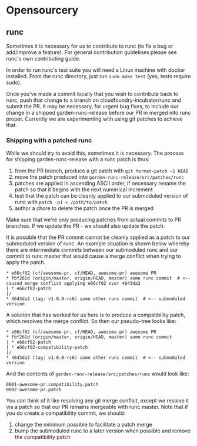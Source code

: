 # Opensourcery

## runc

Sometimes it is necessary for us to contribute to runc (to fix a bug or
add/improve a feature). For general contribution guidelines please see runc's
own contributing guide.

In order to run runc's test suite you will need a Linux machine with docker
installed. From the runc directory, just run `sudo make test` (yes, tests
require sudo).

Once you've made a commit locally that you wish to contribute back to runc,
push that change to a branch on cloudfoundry-incubator/runc and submit the PR.
It may be necessary, for urgent bug fixes, to include our change in a shipped
garden-runc-release before our PR in merged into runc proper. Currently we are
experimenting with using git patches to achieve that.

### Shipping with a patched runc

While we should try to avoid this, sometimes it is necessary. The process for
shipping garden-runc-release with a runc patch is thus:

1. from the PR branch, produce a git patch with `git format-patch -1 HEAD`
1. move the patch produced into `garden-runc-release/src/patches/runc`
1. patches are applied in ascending ASCII order, if necessary rename the patch so that it begins with the next numerical increment
1. test that the patch can be cleanly applied to our submoduled version of runc with `patch -p1 < /path/to/patch`
1. author a chore to delete the patch once the PR is merged

Make sure that we're only producing patches from actual commits to PR branches.
If we update the PR - we should also update the patch.

It is possible that the PR commit cannot be cleanly applied as a patch to our
submoduled version of runc. An example situation is shown below whereby there
are intermediate commits between our submoduled runc and our commit to runc
master that would cause a merge conflict when trying to apply the patch.

```
* e66cf02 (cf/awesome-pr, cf/HEAD, awesome-pr) awesome PR
* fbf261d (origin/master, origin/HEAD, master) some runc commit  # <-- caused merge conflict applying e66cf02 over 4643da3
| * e66cf02-patch
|/
* 4643da3 (tag: v1.0.0-rc6) some other runc commit  # <-- submoduled version
```

A solution that has worked for us here is to produce a compatibility patch,
which resolves the merge conflict. So then our pseudo-tree looks like:

```
* e66cf02 (cf/awesome-pr, cf/HEAD, awesome-pr) awesome PR
* fbf261d (origin/master, origin/HEAD, master) some runc commit
| * e66cf02-patch
| * e66cf02-compatibility-patch
|/
* 4643da3 (tag: v1.0.0-rc6) some other runc commit  # <-- submoduled version
```

And the contents of `garden-runc-release/src/patches/runc` would look like:

```
0001-awesome-pr.compatibility.patch
0002-awesome-pr.patch
```

You can think of it like resolving any git merge conflict, except we resolve it
via a patch so that our PR remains mergeable with runc master. Note that if you
do create a compatibility commit, we should:

1. change the minimum possible to facilitate a patch merge
1. bump the submoduled runc to a later version when possible and remove the compatibility patch
